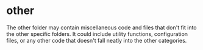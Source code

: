 # other
The other folder may contain miscellaneous code and files that don't fit into the other specific folders. It could include utility functions, configuration files, or any other code that doesn't fall neatly into the other categories.